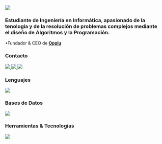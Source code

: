 <h1>
    <img src="https://readme-typing-svg.herokuapp.com/?font=Inter&size=48&center=true&vCenter=true&width=500&height=70&color=39FF14&duration=4000&lines=+¡Hola+a+todos+(as)!+👋;+¡Soy+Rodens+Rosier!;" />
</h1>

<h3>Estudiante de Ingeniería en Informática, apasionado de la tenología y de la resolución de problemas complejos mediante el diseño de Algoritmos y la Programación.</h3>

•Fundador & CEO de **[Opplu](https://opplu.com)**
<br>

<h3>Contacto</h3>
<div>
  <a href="mailto:rodensrosier1@gmail.com">
    <img src="https://img.shields.io/badge/Gmail-333333?style=for-the-badge&logo=gmail&logoColor=red" />
  </a>
  <a href="https://linkedin.com/in/rodensrosier" target="_blank">
    <img src="https://img.shields.io/badge/LinkedIn-0077B5?style=for-the-badge&logo=linkedin&logoColor=white" target="_blank" />
  </a>
  <a href="https://instagram.com/RodensRosier/" target="_blank">
    <img src="https://img.shields.io/badge/Instagram-000000?style=for-the-badge&logo=instagram&logoColor=white" target="_blank" />
  </a>
</div>

<h3>Lenguajes</h3>
<span>
  <img src="https://skillicons.dev/icons?i=python,SQL" />
</span>

<h3>Bases de Datos</h3>
<span>
  <img src="https://skillicons.dev/icons?i=mysql,mongodb" />
</span>

<h3> Herramientas & Tecnologías</h3>
<span>
  <img src="https://skillicons.dev/icons?i=apacheairflow,apachespark,aws,dbt,git,github,linux" />
</span>
